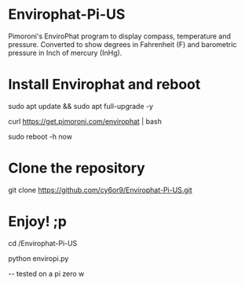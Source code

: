 # Envirophat-Pi-US
Pimoroni's EnviroPhat program to display compass, temperature and pressure. Converted to show degrees in Fahrenheit (F) and barometric pressure in Inch of mercury (InHg). 

# Install Envirophat and reboot
sudo apt update && sudo apt full-upgrade -y

curl https://get.pimoroni.com/envirophat | bash

sudo reboot -h now

# Clone the repository 
git clone https://github.com/cy6or9/Envirophat-Pi-US.git

# Enjoy! ;p
cd /Envirophat-Pi-US

python enviropi.py

-- tested on a pi zero w 
